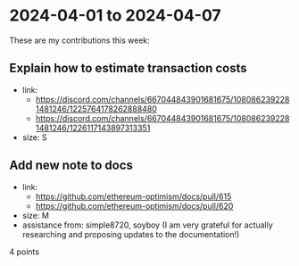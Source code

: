 # 2024-04-01 to 2024-04-07

These are my contributions this week:

## Explain how to estimate transaction costs

- link:
  - https://discord.com/channels/667044843901681675/1080862392281481246/1225764178262888480
  - https://discord.com/channels/667044843901681675/1080862392281481246/1226117143897313351
- size: S

## Add new note to docs

- link:
  - https://github.com/ethereum-optimism/docs/pull/615
  - https://github.com/ethereum-optimism/docs/pull/620
- size: M
- assistance from: simple8720, soyboy (I am very grateful for actually researching and proposing updates to the documentation!)

4 points
